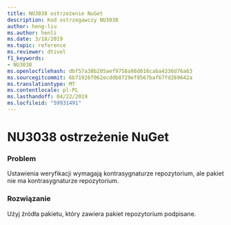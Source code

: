 ```yaml
---
title: NU3038 ostrzeżenie NuGet
description: Kod ostrzegawczy NU3038
author: heng-liu
ms.author: henli
ms.date: 3/18/2019
ms.topic: reference
ms.reviewer: dtivel
f1_keywords:
- NU3038
ms.openlocfilehash: dbf57a38b205aef9758a98d016caba4336d76a63
ms.sourcegitcommit: 6b71926f062ecddb8729ef8567baf67fd269642a
ms.translationtype: MT
ms.contentlocale: pl-PL
ms.lasthandoff: 04/22/2019
ms.locfileid: "59931491"
---
```

# <a name="nuget-warning-nu3038"></a>NU3038 ostrzeżenie NuGet

### <a name="issue"></a>Problem

Ustawienia weryfikacji wymagają kontrasygnaturze repozytorium, ale pakiet nie ma kontrasygnaturze repozytorium.


### <a name="solution"></a>Rozwiązanie

Użyj źródła pakietu, który zawiera pakiet repozytorium podpisane.  